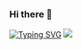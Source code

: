 ### Hi there 👋
[![Typing SVG](https://readme-typing-svg.herokuapp.com?font=Fira+Code&pause=1020&color=F72CB8&background=FF234D00&width=435&lines=%E6%AC%A2%E8%BF%8E%E5%85%89%E4%B8%B4++++%E6%AC%A2%E8%BF%8E%E6%9D%A5%E7%9A%84%E6%88%91%E7%9A%84GitHub%E4%B8%BB%E9%A1%B5)](https://git.io/typing-svg)
![](https://github-readme-stats.vercel.app/api?username=MikH99&show_icons=true&theme=dark&count_private=true)
<!--
**MikH99/MikH99** is a ✨ _special_ ✨ repository because its `README.md` (this file) appears on your GitHub profile.
<img src="https://readme-typing-svg.herokuapp.com/?lines=nihao;消息2&font=Roboto" />
Here are some ideas to get you started:

- 🔭 I’m currently working on ...
- 🌱 I’m currently learning ...
- 👯 I’m looking to collaborate on ...
- 🤔 I’m looking for help with ...
- 💬 Ask me about ...
- 📫 How to reach me: ...
- 😄 Pronouns: ...
- ⚡ Fun fact: ...
-->
